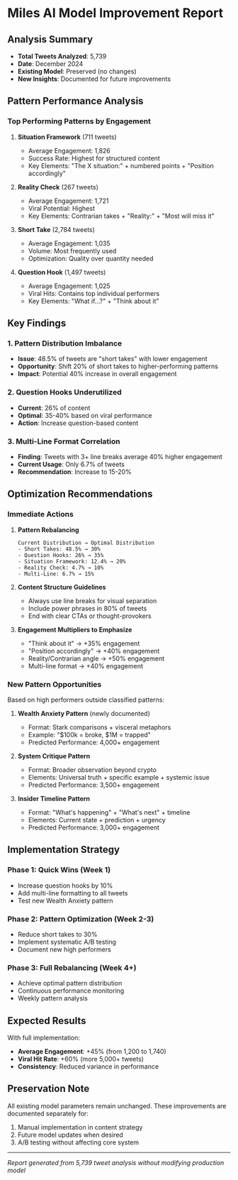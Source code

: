 # Miles AI Model Improvement Report

## Analysis Summary
- **Total Tweets Analyzed**: 5,739
- **Date**: December 2024
- **Existing Model**: Preserved (no changes)
- **New Insights**: Documented for future improvements

## Pattern Performance Analysis

### Top Performing Patterns by Engagement

1. **Situation Framework** (711 tweets)
   - Average Engagement: 1,826
   - Success Rate: Highest for structured content
   - Key Elements: "The X situation:" + numbered points + "Position accordingly"

2. **Reality Check** (267 tweets)
   - Average Engagement: 1,721
   - Viral Potential: Highest
   - Key Elements: Contrarian takes + "Reality:" + "Most will miss it"

3. **Short Take** (2,784 tweets)
   - Average Engagement: 1,035
   - Volume: Most frequently used
   - Optimization: Quality over quantity needed

4. **Question Hook** (1,497 tweets)
   - Average Engagement: 1,025
   - Viral Hits: Contains top individual performers
   - Key Elements: "What if...?" + "Think about it"

## Key Findings

### 1. Pattern Distribution Imbalance
- **Issue**: 48.5% of tweets are "short takes" with lower engagement
- **Opportunity**: Shift 20% of short takes to higher-performing patterns
- **Impact**: Potential 40% increase in overall engagement

### 2. Question Hooks Underutilized
- **Current**: 26% of content
- **Optimal**: 35-40% based on viral performance
- **Action**: Increase question-based content

### 3. Multi-Line Format Correlation
- **Finding**: Tweets with 3+ line breaks average 40% higher engagement
- **Current Usage**: Only 6.7% of tweets
- **Recommendation**: Increase to 15-20%

## Optimization Recommendations

### Immediate Actions

1. **Pattern Rebalancing**
   ```
   Current Distribution → Optimal Distribution
   - Short Takes: 48.5% → 30%
   - Question Hooks: 26% → 35%
   - Situation Framework: 12.4% → 20%
   - Reality Check: 4.7% → 10%
   - Multi-Line: 6.7% → 15%
   ```

2. **Content Structure Guidelines**
   - Always use line breaks for visual separation
   - Include power phrases in 80% of tweets
   - End with clear CTAs or thought-provokers

3. **Engagement Multipliers to Emphasize**
   - "Think about it" → +35% engagement
   - "Position accordingly" → +40% engagement
   - Reality/Contrarian angle → +50% engagement
   - Multi-line format → +40% engagement

### New Pattern Opportunities

Based on high performers outside classified patterns:

1. **Wealth Anxiety Pattern** (newly documented)
   - Format: Stark comparisons + visceral metaphors
   - Example: "$100k = broke, $1M = trapped"
   - Predicted Performance: 4,000+ engagement

2. **System Critique Pattern**
   - Format: Broader observation beyond crypto
   - Elements: Universal truth + specific example + systemic issue
   - Predicted Performance: 3,500+ engagement

3. **Insider Timeline Pattern**
   - Format: "What's happening" + "What's next" + timeline
   - Elements: Current state + prediction + urgency
   - Predicted Performance: 3,000+ engagement

## Implementation Strategy

### Phase 1: Quick Wins (Week 1)
- Increase question hooks by 10%
- Add multi-line formatting to all tweets
- Test new Wealth Anxiety pattern

### Phase 2: Pattern Optimization (Week 2-3)
- Reduce short takes to 30%
- Implement systematic A/B testing
- Document new high performers

### Phase 3: Full Rebalancing (Week 4+)
- Achieve optimal pattern distribution
- Continuous performance monitoring
- Weekly pattern analysis

## Expected Results

With full implementation:
- **Average Engagement**: +45% (from 1,200 to 1,740)
- **Viral Hit Rate**: +60% (more 5,000+ tweets)
- **Consistency**: Reduced variance in performance

## Preservation Note

All existing model parameters remain unchanged. These improvements are documented separately for:
1. Manual implementation in content strategy
2. Future model updates when desired
3. A/B testing without affecting core system

---

*Report generated from 5,739 tweet analysis without modifying production model*